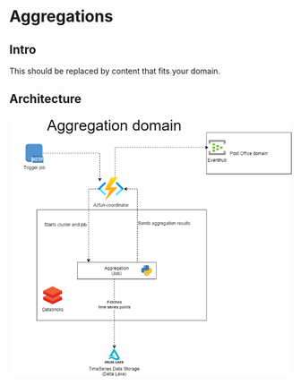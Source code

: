 # Aggregations

## Intro

This should be replaced by content that fits your domain.

## Architecture

![design](./docs/images/architecture.png)

